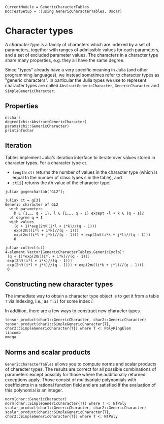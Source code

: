 ```@meta
CurrentModule = GenericCharacterTables
DocTestSetup = :(using GenericCharacterTables, Oscar)
```

# Character types

A *character type* is a family of characters which are indexed by a set of parameters,
together with ranges of admissible values for each parameters, and a set of
excluded parameter values. The characters in a character type share many properties,
e.g. they all have the same degree.

Since "types" already have a very specific meaning in Julia (and other programming
languages), we instead sometimes refer to character types as "generic characters".
In particular the Julia types we use to represent character types are called
`AbstractGenericCharacter`, `GenericCharacter` and `SimpleGenericCharacter`.

## Properties

```@docs
nrchars
degree(chi::AbstractGenericCharacter)
params(chi::GenericCharacter)
printinfochar
```

## Iteration

Tables implement Julia's iteration interface to iterate over values stored in character types.
For a character type `ct`,
- `length(ct)` returns the number of values in the character type (which is equal to the number
   of class types s in the table), and
- `ct[i]` returns the $i$th value of the character type.

```jldoctest
julia> g=genchartab("GL2");

julia> ct = g[3]
Generic character of GL2
  with parameters
    k ∈ {1,…, q - 1}, l ∈ {1,…, q - 1} except -l + k ∈ (q - 1)ℤ
  of degree q + 1
  with values
    (q + 1)*exp(2π𝑖((i*l + i*k)//(q - 1)))
    exp(2π𝑖((i*l + i*k)//(q - 1)))
    exp(2π𝑖((i*l + j*k)//(q - 1))) + exp(2π𝑖((i*k + j*l)//(q - 1)))
    0

julia> collect(ct)
4-element Vector{GenericCharacterTables.GenericCyclo}:
 (q + 1)*exp(2π𝑖((i*l + i*k)//(q - 1)))
 exp(2π𝑖((i*l + i*k)//(q - 1)))
 exp(2π𝑖((i*l + j*k)//(q - 1))) + exp(2π𝑖((i*k + j*l)//(q - 1)))
 0
```

## Constructing new character types

The immediate way to obtain a character type object is to get it from a 
table `T` via indexing, i.e., as `T[i]` for some index $i$.

In addition, there are a few ways to construct new character types.

```@docs
tensor_product(char1::GenericCharacter, char2::GenericCharacter)
tensor_product(char1::SimpleGenericCharacter{T}, char2::SimpleGenericCharacter{T}) where T <: PolyRingElem
lincomb
omega
```

## Norms and scalar products

`GenericCharacterTables` allows you to compute norms and scalar products
of character types. The results are correct for all
possible combinations of parameters except possibly for those where the
additionally returned exceptions apply. Those consist of multivariate
polynomials with coefficients in a rational function field and are
satisfied if the evaluation of this polynomial is an integer.

```@docs
norm(char::GenericCharacter)
norm(char::SimpleGenericCharacter{T}) where T <: NfPoly
scalar_product(char1::GenericCharacter, char2::GenericCharacter)
scalar_product(char1::SimpleGenericCharacter{T}, char2::SimpleGenericCharacter{T}) where T <: NfPoly
```
